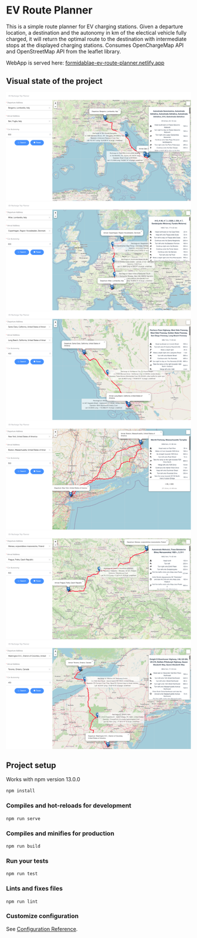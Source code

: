 # EV Route Planner

This is a simple route planner for EV charging stations. Given a departure location, a destination and the autonomy in km of the electical vehicle fully charged, it will return the optimal route to the destination with intermediate stops at the displayed charging stations. Consumes OpenChargeMap API and OpenStreetMap API from the leaflet library.

WebApp is served here: [formidablae-ev-route-planner.netlify.app](https://formidablae-ev-route-planner.netlify.app)


## Visual state of the project

<img src="./images/screenshot1.png" />
<img src="./images/screenshot2.png" />
<img src="./images/screenshot3.png" />
<img src="./images/screenshot4.png" />
<img src="./images/screenshot5.png" />
<img src="./images/screenshot6.png" />

## Project setup
Works with npm version 13.0.0
```
npm install
```

### Compiles and hot-reloads for development
```
npm run serve
```

### Compiles and minifies for production
```
npm run build
```

### Run your tests
```
npm run test
```

### Lints and fixes files
```
npm run lint
```

### Customize configuration
See [Configuration Reference](https://cli.vuejs.org/config/).

